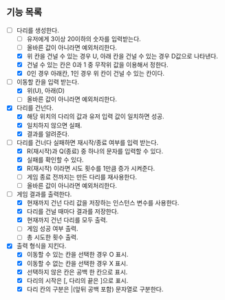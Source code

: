 ## 기능 목록
- [ ] 다리를 생성한다.
    - [ ] 유저에게 3이상 20이하의 숫자를 입력받는다.
    - [ ] 올바른 값이 아니라면 예외처리한다.
    - [x] 위 칸을 건널 수 있는 경우 U, 아래 칸을 건널 수 있는 경우 D값으로 나타낸다.
    - [x] 건널 수 있는 칸은 0과 1 중 무작위 값을 이용해서 정한다.
    - [x] 0인 경우 아래칸, 1인 경우 위 칸이 건널 수 있는 칸이다. 
- [ ] 이동할 칸을 입력 받는다.
    - [x] 위(U), 아래(D)
    - [ ] 올바른 값이 아니라면 예외처리한다.
- [x] 다리를 건넌다.
    - [x] 해당 위치의 다리의 값과 유저 입력 값이 일치하면 성공.
    - [x] 일치하지 않으면 실패.
    - [x] 결과를 알려준다.
- [ ] 다리를 건너다 실패하면 재시작/종료 여부를 입력 받는다.
    - [x] R(재시작)과 Q(종료) 중 하나의 문자를 입력할 수 있다.
    - [x] 실패를 확인할 수 있다. 
    - [x] R(재시작) 이라면 시도 횟수를 1만큼 증가 시켜준다.
    - [ ] 게임 종료 전까지는 만든 다리를 재사용한다.
    - [ ] 올바른 값이 아니라면 예외처리한다.

- [ ] 게임 결과를 출력한다.
  - [x] 현재까지 건넌 다리 값을 저장하는 인스턴스 변수를 사용한다.
  - [x] 다리를 건널 때마다 결과를 저장한다. 
  - [x] 현재까지 건넌 다리를 모두 출력.
  - [ ] 게임 성공 여부 출력.
  - [ ] 총 시도한 횟수 출력. 
- [x] 출력 형식을 지킨다. 
  - [x] 이동할 수 있는 칸을 선택한 경우 O 표시.
  - [x] 이동할 수 없는 칸을 선택한 경우 X 표시.
  - [x] 선택하지 않은 칸은 공백 한 칸으로 표시.
  - [x] 다리의 시작은 [, 다리의 끝은 ]으로 표시.
  - [x] 다리 칸의 구분은 |(앞뒤 공백 포함) 문자열로 구분한다.
